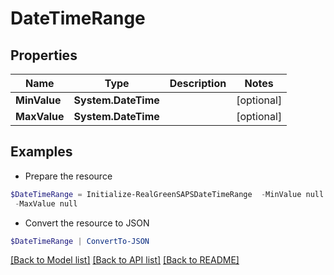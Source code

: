 # DateTimeRange
## Properties

Name | Type | Description | Notes
------------ | ------------- | ------------- | -------------
**MinValue** | **System.DateTime** |  | [optional] 
**MaxValue** | **System.DateTime** |  | [optional] 

## Examples

- Prepare the resource
```powershell
$DateTimeRange = Initialize-RealGreenSAPSDateTimeRange  -MinValue null `
 -MaxValue null
```

- Convert the resource to JSON
```powershell
$DateTimeRange | ConvertTo-JSON
```

[[Back to Model list]](../README.md#documentation-for-models) [[Back to API list]](../README.md#documentation-for-api-endpoints) [[Back to README]](../README.md)

